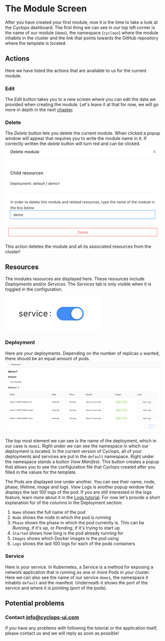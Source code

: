# The Module Screen
After you have created your first module, now it is the time to take a look at the Cyclops dashboard. The first thing we
can see in our top left corner is the name of our module (`demo`), the namespace (`cyclops`) where the module inhabits in the
cluster and the link that points towards the GitHub repository where the template is located.

## Actions
Here we have listed the actions that are available to us for the current module.

### Edit
The _Edit_ button takes you to a new screen where you can edit the data we provided when creating the module. Let's
leave it at that for now, we will go more in depth in the next [chapter](edit_module).

### Delete
The _Delete_ button lets you delete the current module. When clicked a popup window will appear that requires you to
write the module name in it. If correctly written the _delete_ button will turn red and can be clicked.
![Delete Module](../../../static/img/demo/delete_module.png?raw=true "Delete Module")

This action deletes the module and all its associated resources from the cluster!

## Resources
The modules resources are displayed here. These resources include _Deployments_ and/or _Services_. The _Services_ tab is
only visible when it is toggled in the configuration.

![Service Toggle On](../../../static/img/demo/service_toggle.png?raw=true "Service Toggle On")

### Deployment
Here are your deployments. Depending on the number of replicas u wanted, there should be an equal amount of pods.
![Deployments](../../../static/img/demo/deployments.png?raw=true "Deployments")

[//]: # (TO-DO: remove "...in the current version of Cyclops...")
The top most element we can see is the name of the deployment, which in our case is `demo1`. Right under we can see
the namespace in which our deployment is located. In the current version of Cyclops, all of your deployments and
services are put in the `default` namespace. Right under the namespace stands a button _View Manifest_. This button
creates a popup that allows you to see the configuration file that Cyclops created after you filled in the values for
the template.

The Pods are displayed one under another. You can see their name, node, phase, lifetime, image and logs. _View Logs_ is 
another popup window that displays the last 100 logs of the pod. If you are still interested in the logs feature, learn more about it in the
[Logs tutorial](logs). For now let's provide a short explanation for of the columns in the Deployment section:
1. `Name` shows the full name of the pod
2. `Node` shows the node in which the pod is running
3. `Phase` shows the phase in which the pod currently is. This can be _Running_, if it's up, or _Pending_, if it's trying to start up
4. `Started` shows how long is the pod already running for
5. `Images` shows which Docker images is the pod using
6. `Logs` shows the last 100 logs for each of the pods containers

### Service
Here is your service. In Kubernetes, a Service is a method for exposing a network application that is running as one or 
more Pods in your cluster. Here we can also see the name of our service `demo1`, the namespace it inhabits `default` and
the manifest. Underneath it shows the port of the service and where it is pointing (port of the pods).

## Potential problems
### Contact info@cyclops-ui.com
If you have any problems with following the tutorial or the application itself, please contact us and we will reply as
soon as possible!